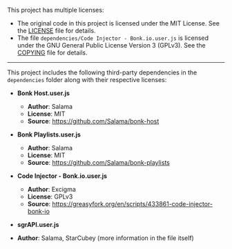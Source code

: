 This project has multiple licenses:

- The original code in this project is licensed under the MIT License. See the [LICENSE](LICENSE) file for details.
- The file `dependencies/Code Injector - Bonk.io.user.js` is licensed under the GNU General Public License Version 3 (GPLv3). See the [COPYING](COPYING) file for details.

---

This project includes the following third-party dependencies in the `dependencies` folder along with their respective licenses:

- **Bonk Host.user.js**  
  - **Author**: Salama  
  - **License**: MIT  
  - **Source**: https://github.com/Salama/bonk-host  

- **Bonk Playlists.user.js**  
  - **Author**: Salama  
  - **License**: MIT  
  - **Source**: https://github.com/Salama/bonk-playlists  

- **Code Injector - Bonk.io.user.js**  
  - **Author**: Excigma  
  - **License**: GPLv3  
  - **Source**: https://greasyfork.org/en/scripts/433861-code-injector-bonk-io

 - **sgrAPI.user.js**
  - **Author**: Salama, StarCubey (more information in the file itself)
